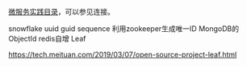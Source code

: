 [微服务实践目录](https://www.jianshu.com/p/f3d5a02757f1)，可以参见连接。

snowflake
uuid
guid
sequence
利用zookeeper生成唯一ID
MongoDB的ObjectId
redis自增
Leaf


https://tech.meituan.com/2019/03/07/open-source-project-leaf.html
